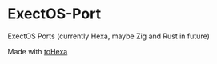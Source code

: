 # ExectOS-Port

ExectOS Ports (currently Hexa, maybe Zig and Rust in future)

Made with [toHexa](https://github.com/hexalang/toHexa/tree/kawaii/Clang)
